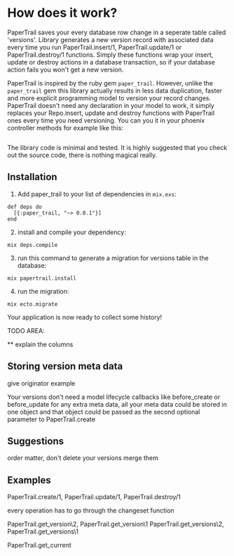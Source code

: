 # How does it work?

PaperTrail saves your every database row change in a seperate table called 'versions'. Library generates a new version record with associated data every time you run PaperTrail.insert/1, PaperTrail.update/1 or PaperTrail.destroy/1 functions. Simply these functions wrap your insert, update or destroy actions in a database transaction, so if your database action fails you won't get a new version.

PaperTrail is inspired by the ruby gem ```paper_trail```. However, unlike the ```paper_trail``` gem this library actually results in less data duplication, faster and more explicit programming model to version your record changes. PaperTrail doesn't need any declaration in your model to work, it simply replaces your Repo.insert, update and destroy functions with PaperTrail ones every time you need versioning. You can you it in your phoenix controller methods for example like this:

```elixir

```

The library code is minimal and tested. It is highly suggested that you check out the source code, there is nothing magical really.

## Installation

  1. Add paper_trail to your list of dependencies in `mix.exs`:

    def deps do
      [{:paper_trail, "~> 0.0.1"}]
    end

  2. install and compile your dependency:

  ```mix deps.compile```

  3. run this command to generate a migration for versions table in the database:

  ```mix papertrail.install```

  4. run the migration:

  ```mix ecto.migrate```

Your application is now ready to collect some history!


TODO AREA:

** explain the columns

## Storing version meta data

give originator example


Your versions don't need a model lifecycle callbacks like before_create or before_update for any extra meta data, all your meta data could be stored in one object and that object could be passed as the second optional parameter to PaperTrail.create

## Suggestions

order matter,
don't delete your versions merge them


## Examples

PaperTrail.create/1, PaperTrail.update/1, PaperTrail.destroy/1

every operation has to go through the changeset function

PaperTrail.get_version\2, PaperTrail.get_version\1 PaperTrail.get_versions\2, PaperTrail.get_versions\1

PaperTrail.get_current
